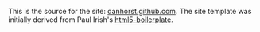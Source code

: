 This is the source for the site: [danhorst.github.com](http://danhorst.github.com).
The site template was initially derived from Paul Irish's [html5-boilerplate](http://github.com/paulirish/html5-boilerplate).
